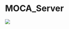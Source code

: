 # MOCA_Server

<img src="https://img.shields.io/badge/Java-007396?style=flat&logo=Java&logoColor=white"/>
